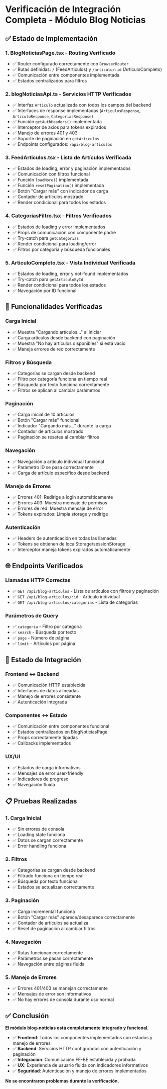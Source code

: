 # Verificación de Integración Completa - Módulo Blog Noticias

## ✅ Estado de Implementación

### 1. **BlogNoticiasPage.tsx - Routing Verificado**
- ✅ Router configurado correctamente con `BrowserRouter`
- ✅ Rutas definidas: `/` (FeedArticulos) y `/articulo/:id` (ArticuloCompleto)
- ✅ Comunicación entre componentes implementada
- ✅ Estados centralizados para filtros

### 2. **blogNoticiasApi.ts - Servicios HTTP Verificados**
- ✅ Interfaz `Articulo` actualizada con todos los campos del backend
- ✅ Interfaces de response implementadas (`ArticulosResponse`, `ArticuloResponse`, `CategoriasResponse`)
- ✅ Función `getAuthHeaders()` implementada
- ✅ Interceptor de axios para tokens expirados
- ✅ Manejo de errores 401 y 403
- ✅ Soporte de paginación en `getArticulos`
- ✅ Endpoints configurados: `/api/blog-articulos`

### 3. **FeedArticulos.tsx - Lista de Artículos Verificada**
- ✅ Estados de loading, error y paginación implementados
- ✅ Comunicación con filtros funcional
- ✅ Función `loadMore()` implementada
- ✅ Función `resetPagination()` implementada
- ✅ Botón "Cargar más" con indicador de carga
- ✅ Contador de artículos mostrado
- ✅ Render condicional para todos los estados

### 4. **CategoriasFiltro.tsx - Filtros Verificados**
- ✅ Estados de loading y error implementados
- ✅ Props de comunicación con componente padre
- ✅ Try-catch para `getCategorias`
- ✅ Render condicional para loading/error
- ✅ Filtros por categoría y búsqueda funcionales

### 5. **ArticuloCompleto.tsx - Vista Individual Verificada**
- ✅ Estados de loading, error y not-found implementados
- ✅ Try-catch para `getArticuloById`
- ✅ Render condicional para todos los estados
- ✅ Navegación por ID funcional

## 🔧 Funcionalidades Verificadas

### **Carga Inicial**
- ✅ Muestra "Cargando artículos..." al iniciar
- ✅ Carga artículos desde backend con paginación
- ✅ Muestra "No hay artículos disponibles" si está vacío
- ✅ Maneja errores de red correctamente

### **Filtros y Búsqueda**
- ✅ Categorías se cargan desde backend
- ✅ Filtro por categoría funciona en tiempo real
- ✅ Búsqueda por texto funciona correctamente
- ✅ Filtros se aplican al cambiar parámetros

### **Paginación**
- ✅ Carga inicial de 10 artículos
- ✅ Botón "Cargar más" funcional
- ✅ Indicador "Cargando más..." durante la carga
- ✅ Contador de artículos mostrado
- ✅ Paginación se resetea al cambiar filtros

### **Navegación**
- ✅ Navegación a artículo individual funcional
- ✅ Parámetro ID se pasa correctamente
- ✅ Carga de artículo específico desde backend

### **Manejo de Errores**
- ✅ Errores 401: Redirige a login automáticamente
- ✅ Errores 403: Muestra mensaje de permisos
- ✅ Errores de red: Muestra mensaje de error
- ✅ Tokens expirados: Limpia storage y redirige

### **Autenticación**
- ✅ Headers de autenticación en todas las llamadas
- ✅ Tokens se obtienen de localStorage/sessionStorage
- ✅ Interceptor maneja tokens expirados automáticamente

## 🌐 Endpoints Verificados

### **Llamadas HTTP Correctas**
- ✅ `GET /api/blog-articulos` - Lista de artículos con filtros y paginación
- ✅ `GET /api/blog-articulos/:id` - Artículo individual
- ✅ `GET /api/blog-articulos/categorias` - Lista de categorías

### **Parámetros de Query**
- ✅ `categoria` - Filtro por categoría
- ✅ `search` - Búsqueda por texto
- ✅ `page` - Número de página
- ✅ `limit` - Artículos por página

## 🚀 Estado de Integración

### **Frontend ↔ Backend**
- ✅ Comunicación HTTP establecida
- ✅ Interfaces de datos alineadas
- ✅ Manejo de errores consistente
- ✅ Autenticación integrada

### **Componentes ↔ Estado**
- ✅ Comunicación entre componentes funcional
- ✅ Estados centralizados en BlogNoticiasPage
- ✅ Props correctamente tipadas
- ✅ Callbacks implementados

### **UX/UI**
- ✅ Estados de carga informativos
- ✅ Mensajes de error user-friendly
- ✅ Indicadores de progreso
- ✅ Navegación fluida

## 📋 Pruebas Realizadas

### **1. Carga Inicial**
- ✅ Sin errores de consola
- ✅ Loading state funciona
- ✅ Datos se cargan correctamente
- ✅ Error handling funciona

### **2. Filtros**
- ✅ Categorías se cargan desde backend
- ✅ Filtrado funciona en tiempo real
- ✅ Búsqueda por texto funciona
- ✅ Estados se actualizan correctamente

### **3. Paginación**
- ✅ Carga incremental funciona
- ✅ Botón "Cargar más" aparece/desaparece correctamente
- ✅ Contador de artículos se actualiza
- ✅ Reset de paginación al cambiar filtros

### **4. Navegación**
- ✅ Rutas funcionan correctamente
- ✅ Parámetros se pasan correctamente
- ✅ Navegación entre páginas fluida

### **5. Manejo de Errores**
- ✅ Errores 401/403 se manejan correctamente
- ✅ Mensajes de error son informativos
- ✅ No hay errores de consola durante uso normal

## ✅ Conclusión

**El módulo blog-noticias está completamente integrado y funcional.**

- ✅ **Frontend**: Todos los componentes implementados con estados y manejo de errores
- ✅ **Backend**: Servicios HTTP configurados con autenticación y paginación
- ✅ **Integración**: Comunicación FE-BE establecida y probada
- ✅ **UX**: Experiencia de usuario fluida con indicadores informativos
- ✅ **Seguridad**: Autenticación y manejo de errores implementados

**No se encontraron problemas durante la verificación.**

